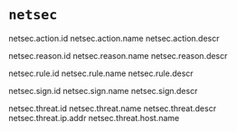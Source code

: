 # `netsec`

netsec.action.id
netsec.action.name
netsec.action.descr

netsec.reason.id
netsec.reason.name
netsec.reason.descr

netsec.rule.id
netsec.rule.name
netsec.rule.descr

netsec.sign.id
netsec.sign.name
netsec.sign.descr

netsec.threat.id
netsec.threat.name
netsec.threat.descr
netsec.threat.ip.addr
netsec.threat.host.name
